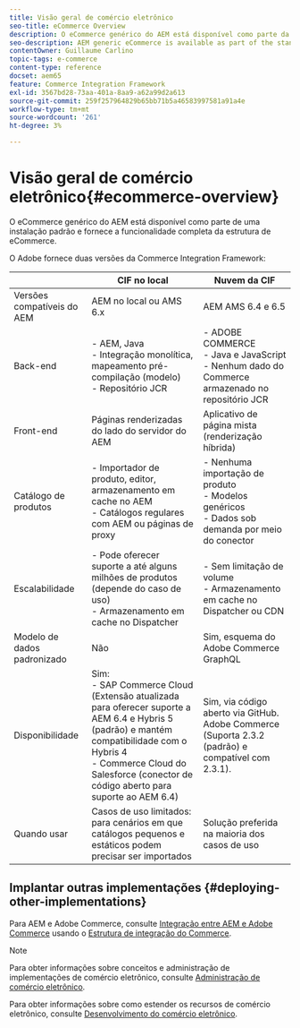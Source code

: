 ```yaml
---
title: Visão geral de comércio eletrônico
seo-title: eCommerce Overview
description: O eCommerce genérico do AEM está disponível como parte da instalação padrão e fornece a funcionalidade completa da estrutura de eCommerce.
seo-description: AEM generic eCommerce is available as part of the standard installation and provides you with the full functionality of the eCommerce framework.
contentOwner: Guillaume Carlino
topic-tags: e-commerce
content-type: reference
docset: aem65
feature: Commerce Integration Framework
exl-id: 3567bd28-73aa-401a-8aa9-a62a99d2a613
source-git-commit: 259f257964829b65bb71b5a46583997581a91a4e
workflow-type: tm+mt
source-wordcount: '261'
ht-degree: 3%

---
```


# Visão geral de comércio eletrônico{#ecommerce-overview}

O eCommerce genérico do AEM está disponível como parte de uma instalação padrão e fornece a funcionalidade completa da estrutura de eCommerce.

O Adobe fornece duas versões da Commerce Integration Framework:

|                         | CIF no local | Nuvem da CIF |
|-------------------------|--------------------------------------------------------------------------------------------------------------------------------------------------------------------------------------------------------|------------------------------------------------------------------------------------------------------------------------|
| Versões compatíveis do AEM | AEM no local ou AMS 6.x | AEM AMS 6.4 e 6.5 |
| Back-end | - AEM, Java <br> - Integração monolítica, mapeamento pré-compilação (modelo)<br> - Repositório JCR | - ADOBE COMMERCE <br>- Java e JavaScript <br>- Nenhum dado do Commerce armazenado no repositório JCR |
| Front-end | Páginas renderizadas do lado do servidor do AEM | Aplicativo de página mista (renderização híbrida) |
| Catálogo de produtos | - Importador de produto, editor, armazenamento em cache no AEM <br>- Catálogos regulares com AEM ou páginas de proxy | - Nenhuma importação de produto <br>- Modelos genéricos <br>- Dados sob demanda por meio do conector |
| Escalabilidade | - Pode oferecer suporte a até alguns milhões de produtos (depende do caso de uso) <br> - Armazenamento em cache no Dispatcher | - Sem limitação de volume <br>- Armazenamento em cache no Dispatcher ou CDN |
| Modelo de dados padronizado | Não | Sim, esquema do Adobe Commerce GraphQL |
| Disponibilidade | Sim:<br> - SAP Commerce Cloud (Extensão atualizada para oferecer suporte a AEM 6.4 e Hybris 5 (padrão) e mantém compatibilidade com o Hybris 4 <br>- Commerce Cloud do Salesforce (conector de código aberto para suporte ao AEM 6.4) | Sim, via código aberto via GitHub. <br> Adobe Commerce (Suporta 2.3.2 (padrão) e compatível com 2.3.1). |
| Quando usar | Casos de uso limitados: para cenários em que catálogos pequenos e estáticos podem precisar ser importados | Solução preferida na maioria dos casos de uso |


## Implantar outras implementações {#deploying-other-implementations}

Para AEM e Adobe Commerce, consulte [Integração entre AEM e Adobe Commerce](/help/commerce/cif/integrating/magento.md) usando o [Estrutura de integração do Commerce](/help/commerce/cif/introduction.md).

>[!NOTE]
>
>Para obter informações sobre conceitos e administração de implementações de comércio eletrônico, consulte [Administração de comércio eletrônico](/help/commerce/cif-classic/administering/ecommerce.md).
>
>Para obter informações sobre como estender os recursos de comércio eletrônico, consulte [Desenvolvimento do comércio eletrônico](/help/commerce/cif-classic/developing/ecommerce.md).
